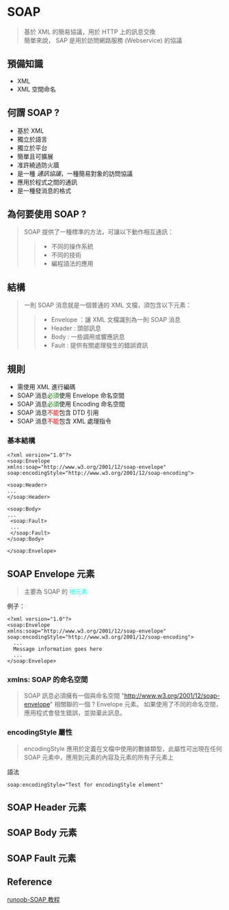 # SOAP
> 基於 XML 的簡易協議，用於 HTTP 上的訊息交換\
> 簡單來說， SAP 是用於訪問網路服務 (Webservice) 的協議

## 預備知識
- XML
- XML 空間命名 

## 何謂 SOAP ?
- 基於 XML
- 獨立於語言
- 獨立於平台
- 簡單且可擴展
- 准許繞過防火牆
- 是一種 *通訊協議*，一種簡易對象的訪問協議
- 應用於程式之間的通訊
- 是一種發消息的格式

## 為何要使用 SOAP ?
> SOAP 提供了一種標準的方法，可讓以下動作相互通訊：
> > - 不同的操作系統 
> > - 不同的技術
> > - 編程語法的應用

## 結構
 > 一則 SOAP 消息就是一個普通的 XML 文檔，須包含以下元素：
 > > - Envelope ：讓 XML 文檔識別為一則 SOAP 消息
 > > - Header : 頭部訊息
 > > - Body : 一些調用或響應訊息
 > > - Fault : 提供有關處理發生的錯誤資訊

 ## 規則
 - 需使用 XML 進行編碼
 -  SOAP 消息<font color=#008000>必須</font>使用 Envelope 命名空間
 -  SOAP 消息<font color=#008000>必須</font>使用 Encoding 命名空間
 -  SOAP 消息<font color=#FF0000>不能</font>包含 DTD 引用
 -  SOAP 消息<font color=#FF0000>不能</font>包含 XML 處理指令

 ### 基本結構
 ```
<?xml version="1.0"?>
<soap:Envelope
xmlns:soap="http://www.w3.org/2001/12/soap-envelope"
soap:encodingStyle="http://www.w3.org/2001/12/soap-encoding">

<soap:Header>
...
</soap:Header>

<soap:Body>
...
  <soap:Fault>
  ...
  </soap:Fault>
</soap:Body>

</soap:Envelope>
 ```


## SOAP Envelope 元素
> 主要為 SOAP 的 <font color=#00FFFF> 根元素 </font>

例子：
```
<?xml version="1.0"?>
<soap:Envelope
xmlns:soap="http://www.w3.org/2001/12/soap-envelope"
soap:encodingStyle="http://www.w3.org/2001/12/soap-encoding">
  ...
  Message information goes here
  ...
</soap:Envelope>
```
### xmlns: SOAP 的命名空間
> SOAP 訊息必須擁有一個與命名空間 "http://www.w3.org/2001/12/soap-envelope" 相關聯的一個 ? Envelope 元素。
如果使用了不同的命名空間，應用程式會發生錯誤，並拋棄此訊息。

### encodingStyle 屬性
> encodingStyle 應用於定義在文檔中使用的數據類型，此屬性可出現在任何SOAP 元素中，應用到元素的內容及元素的所有子元素上

語法
```
soap:encodingStyle="Test for encodingStyle element"
```


## SOAP Header 元素



## SOAP Body 元素

## SOAP Fault 元素



 ## Reference

[runoob-SOAP 教程](https://www.runoob.com/soap/soap-tutorial.html)